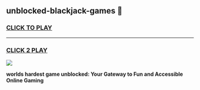 
## unblocked-blackjack-games 👋
<h3>
<a href="https://premium.freeplayer.one?title=unblocked-blackjack-games&ref=14F">CLICK TO PLAY</a></h3>
<hr>

<h3>
<a href="https://premium.freeplayer.one?title=unblocked-blackjack-games&ref=14F">CLICK 2 PLAY</a>
  
</h3>

<a href="https://premium.freeplayer.one?title=unblocked-blackjack-games&ref=12F/"><img src="https://clearcache.store/games.png"></a>


**worlds hardest game unblocked: Your Gateway to Fun and Accessible Online Gaming**
